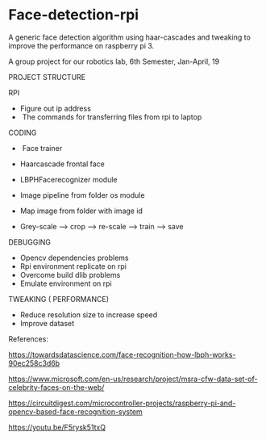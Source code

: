# Face-detection-rpi
A generic face detection algorithm using haar-cascades and tweaking to improve the performance on raspberry pi 3.  

A group project for our robotics lab, 6th Semester, Jan-April, 19



 PROJECT STRUCTURE

 

RPI

-  	Figure out ip address
- ​	The commands for transferring files from rpi to laptop
    

CODING

- ​	Face trainer

-  	Haarcascade frontal face

-  	LBPHFacerecognizer module

-  	Image pipeline from folder os 	module

-  	Map image from folder with 	image id

-  	Grey-scale --> crop --> 	re-scale --> train --> save


DEBUGGING

-  	Opencv dependencies problems
-  	Rpi environment replicate on 	rpi
-  	Overcome build dlib problems
-  	Emulate environment on rpi
    

TWEAKING ( PERFORMANCE)

-  	Reduce resolution size to increase speed
-  	Improve dataset

 



References:

 https://towardsdatascience.com/face-recognition-how-lbph-works-90ec258c3d6b

<https://www.microsoft.com/en-us/research/project/msra-cfw-data-set-of-celebrity-faces-on-the-web/>

https://circuitdigest.com/microcontroller-projects/raspberry-pi-and-opencv-based-face-recognition-system

<https://youtu.be/F5rysk51txQ>

